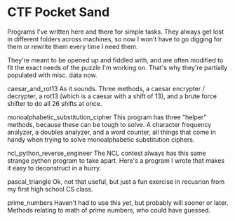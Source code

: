 # CTF Pocket Sand

Programs I've written here and there for simple tasks. They always get lost in
different folders across machines, so now I won't have to go digging for them
or rewrite them every time I need them.

They're meant to be opened up and fiddled with, and are often modified to fit
the exact needs of the puzzle I'm working on. That's why they're partially
populated with misc. data now.

caesar_and_rot13
As it sounds. Three methods, a caesar encrypter / decrypter, a rot13 (which is
a caesar with a shift of 13), and a brute force shifter to do all 26 shifts at once.

monoalphabetic_substitution_cipher
This program has three "helper" methods, because these can be tough to solve.
A character frequency analyzer, a doubles analyzer, and a word counter, all
things that come in handy when trying to solve monoalphabetic substitution ciphers.

ncl_python_reverse_engineer
The NCL contest always has this same strange python program to take apart. Here's
a program I wrote that makes it easy to deconstruct in a hurry.

pascal_triangle
Ok, not that useful, but just a fun exercise in recusrion from my first high school
CS class.

prime_numbers
Haven't had to use this yet, but probably will sooner or later. Methods relating
to math of prime numbers, who could have guessed.

